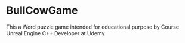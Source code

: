 # BullCowGame
This a Word puzzle game intended for educational purpose by Course Unreal Engine C++ Developer at Udemy 
